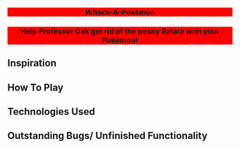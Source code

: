 <div id="top"></div>

<h3 align="center" style="background-color:red;" >Whack-A-Pokémon</h3>
  <h3 style="background-color:red;"</h3>
  
  <p align="center">
    Help Professor Oak get rid of the pesky Ratata with your Pokémon!
    <br />
  
## Inspiration
  
## How To Play
  
## Technologies Used
 
## Outstanding Bugs/ Unfinished Functionality
